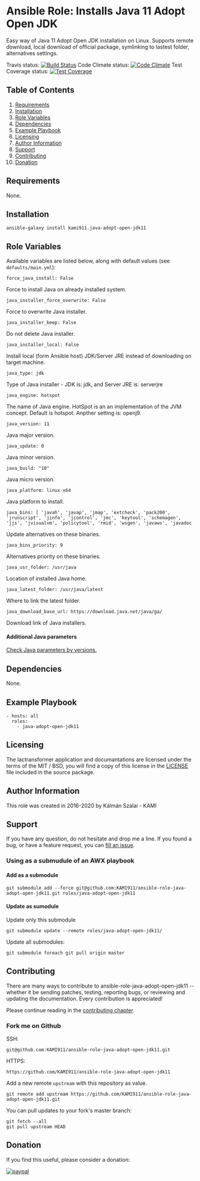 # Ansible Role: Installs Java 11 Adopt Open JDK

Easy way of Java 11 Adopt Open JDK installation on Linux. Supports remote download, local download of official package, symlinking to lastest folder, alternatives settings.

Travis status:   [![Build Status](https://travis-ci.org/KAMI911/ansible-role-java-adopt-open-jdk11.svg?branch=master)](https://travis-ci.org/KAMI911/ansible-role-java-adopt-open-jdk11)
Code Climate status: [![Code Climate](https://codeclimate.com/github/KAMI911/ansible-role-java-adopt-open-jdk11/badges/gpa.svg)](https://codeclimate.com/github/KAMI911/ansible-role-java-adopt-open-jdk11)
Test Coverage status: [![Test Coverage](https://codeclimate.com/github/KAMI911/ansible-role-java-adopt-open-jdk11/badges/coverage.svg)](https://codeclimate.com/github/KAMI911/ansible-role-java-adopt-open-jdk11/coverage)

## Table of Contents

1. [Requirements][Requirements]
2. [Installation][Installation]
3. [Role Variables][Role Variables]
4. [Dependencies][Dependencies]
5. [Example Playbook][Example Playbook]
6. [Licensing][Licensing]
7. [Author Information][Author Information]
8. [Support][Support]
9. [Contributing][Contributing]
10. [Donation][Donation]

## Requirements

None.

## Installation

    ansible-galaxy install kami911.java-adopt-open-jdk11

## Role Variables

Available variables are listed below, along with default values (see `defaults/main.yml`):

    force_java_install: False

Force to install Java on already installed system.

    java_installer_force_overwrite: False

Force to overwrite Java installer.

    java_installer_keep: False

Do not delete Java installer.

    java_installer_local: False

Install local (form Ansible host) JDK/Server JRE instead of downloading on target machine.

    java_type: jdk

Type of Java installer - JDK is: jdk, and Server JRE is: serverjre

    java_engine: hotspot

The name of Java engine. HotSpot is an an implementation of the JVM concept. Default is hotspot. Anpther setting is: openj9.

    java_version: 11

Java major version.

    java_update: 0

Java minor version.

    java_build: "10"

Java micro version.

    java_platform: linux-x64

Java platform to install.

    java_bins: [ 'javah', 'javap', 'jmap', 'extcheck', 'pack200', 'jrunscript', 'jinfo', 'jcontrol', 'jmc', 'keytool', 'schemagen', 'jjs', 'jvisualvm', 'policytool', 'rmid', 'wsgen', 'javaws', 'javadoc

Update alternatives on these binaries.

    java_bins_priority: 9

Alternatives priority on these binaries.

    java_usr_folder: /usr/java

Location of installed Java home.

    java_latest_folder: /usr/java/latest

Where to link the latest folder.

    java_download_base_url: https://download.java.net/java/ga/

Download link of Java installers.

#### Additional Java parameters

[Check Java parameters by versions.](https://chriswhocodes.com/vm-options-explorer.html)

## Dependencies

None.

## Example Playbook

    - hosts: all
      roles:
        - java-adopt-open-jdk11

## Licensing

The lactransformer application and documantations are licensed under the terms of
the MIT / BSD, you will find a copy of this license in the
[LICENSE](LICENSE) file included in the source package.

## Author Information

This role was created in 2016-2020 by Kálmán Szalai - KAMI

## Support

If you have any question, do not hesitate and drop me a line.
If you found a bug, or have a feature request, you can [fill an issue](https://github.com/KAMI911/ansible-role-java-adopt-open-jdk11/issues).

### Using as a submudule of an AWX playbook

#### Add as a submodule

```
git submodule add --force git@github.com:KAMI911/ansible-role-java-adopt-open-jdk11.git roles/java-adopt-open-jdk11
```

#### Update as sumodule

Update only this submodule

```
git submodule update --remote roles/java-adopt-open-jdk11/
```

Update all submodules:

```
git submodule foreach git pull origin master
```

## Contributing

There are many ways to contribute to ansible-role-java-adopt-open-jdk11 -- whether it be sending patches,
testing, reporting bugs, or reviewing and updating the documentation. Every
contribution is appreciated!

Please continue reading in the [contributing chapter](CONTRIBUTING.md).

### Fork me on Github

SSH:

    git@github.com:KAMI911/ansible-role-java-adopt-open-jdk11.git

HTTPS:

    https://github.com/KAMI911/ansible-role-java-adopt-open-jdk11

Add a new remote `upstream` with this repository as value.

```
git remote add upstream https://github.com/KAMI911/ansible-role-java-adopt-open-jdk11.git
```

You can pull updates to your fork's master branch:

```
git fetch --all
git pull upstream HEAD
```

## Donation

If you find this useful, please consider a donation:

[![paypal](https://www.paypalobjects.com/en_US/i/btn/btn_donateCC_LG.gif)](https://www.paypal.com/cgi-bin/webscr?cmd=_s-xclick&hosted_button_id=RLQZ58B26XSLA)

<!-- TOC URLs -->
[Requirements]: #requirements
[Installation]: #installation
[Role Variables]: #role_variables
[Dependencies]: #dependencies
[Example Playbook]: #example_playbook
[Licensing]: #licensing
[Author Information]: #author_information
[Support]: #support
[Contributing]: #contributing
[Donation]: #donation
